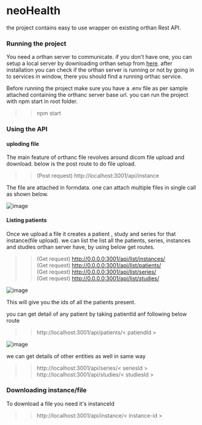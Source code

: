 # neoHealth
the project contains easy to use wrapper on existing orthan Rest API.

### Running the project

You need a orthan server to communicate. if you don't have one, you can setup a local server by downloading orthan setup from [here](https://www.orthanc-server.com/download.php).
after installation you can check if the orthan server is running or not by going in to services in window, there you should find a running orthac service.

Before running the project make sure you have a .env file as per sample attached containing the orthanc server base url.
you can run the project with npm start in root folder.

>> npm start

### Using the API

#### uploding file

The main feature of orthanc file revolves around dicom file upload and download. below is the post route to do file upload.

>> (Post request)    http://localhost:3001/api/instance  

The file are attached in formdata. one can attach multiple files in single call as shown below.

![image](https://user-images.githubusercontent.com/85926236/156495638-6bd25c40-06eb-4ca4-8b1e-8d1e4644c4a7.png)

#### Listing patients

Once we upload a file it creates a patient , study and series for that instance(file upload).
we can list the list all the patients, series, instances and studies orthan server have, by using below get routes.

>> (Get request)  http://0.0.0.0:3001/api/list/instances/  
>> (Get request)  http://0.0.0.0:3001/api/list/patients/  
>> (Get request)  http://0.0.0.0:3001/api/list/series/  
>> (Get request)  http://0.0.0.0:3001/api/list/studies/  

![image](https://user-images.githubusercontent.com/85926236/156497698-436b575d-bd82-4d2e-a294-48c76205b48b.png)

This will give you the ids of all the patients present.

you can get detail of any patient by taking patientId anf following below route

>> http://localhost:3001/api/patients/< patiendId >

![image](https://user-images.githubusercontent.com/85926236/156497865-e15bef99-94db-4d20-8409-6de9747b906c.png)

we can get details of other entities as well  in same way
>> http://localhost:3001/api/series/< seriesId >
>> http://localhost:3001/api/studies/< studiesId >
  
 
### Downloading instance/file
  
  To download a file you need it's instanceId 

  >> http://localhost:3001/api/instance/< instance-id >



